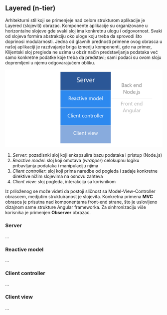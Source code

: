 ## Layered (n-tier)

Arhitekturni stil koji se primenjeje nad celom strukturom aplikacije je Layered (slojeviti) obrazac. Komponente aplikacije su organizovane u horizontalne slojeve gde svaki sloj ima konkretnu ulogu i odgovornost. Svaki od slojeva formira abstrakciju oko uloge koju treba da sprovodi što doprinosi modularnosti. Jedna od glavnih prednosti primene ovog obrasca u našoj aplikaciji je razdvajanje briga izmedju komponenti, gde na primer, Klijentski sloj pregleda ne uzima u obzir način predstavljanja podataka već samo konkretne podatke koje treba da predstavi; sami podaci su ovom sloju dopremljeni u njemu odgovarajućem obliku.

![alt text][layered]

[layered]: images/layered.png

1. *Server*: pozadisnki sloj koji enkapsulira bazu podataka i pristup (Node.js)
2. *Reactive model*: sloj koji omotava (*wrapper*) celokupnu logiku pribavljanja podataka i manipulaciju njima
3. *Client controller*: sloj koji prima naredbe od pogleda i zadaje konkretne direktive nižim slojevima na osnovu zahteva
4. *Client view*: sloj pogleda, interakcija sa korisnikom 

Iz priloženog se može videti da postoji sličnost sa Model-View-Controller obrascem, medjutim struktuiranost je slojevita. Konkretna primena **MVC** obrasca je prisutna nad komponentama front-end strane, što je uslovljeno dizajnom same strukture Angular frameworka. Za sinhronizaciju više korisnika je primenjen **Observer** obrazac.

### Server

...

### Reactive model

...

### Client controller

...

### Client view

...
